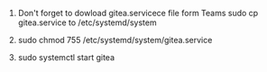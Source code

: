 1. Don't forget to dowload gitea.servicece file form Teams
sudo cp gitea.service to /etc/systemd/system

2. sudo chmod 755 /etc/systemd/system/gitea.service

3. sudo systemctl start gitea

